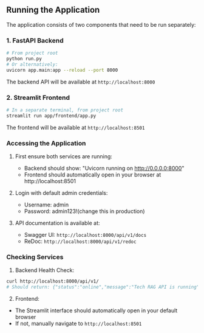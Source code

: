 ## Running the Application

The application consists of two components that need to be run separately:

### 1. FastAPI Backend
```bash
# From project root
python run.py
# Or alternatively:
uvicorn app.main:app --reload --port 8000
```
The backend API will be available at `http://localhost:8000`

### 2. Streamlit Frontend
```bash
# In a separate terminal, from project root
streamlit run app/frontend/app.py
```
The frontend will be available at `http://localhost:8501`

### Accessing the Application

1. First ensure both services are running:
   - Backend should show: "Uvicorn running on http://0.0.0.0:8000"
   - Frontend should automatically open in your browser at http://localhost:8501

2. Login with default admin credentials:
   - Username: admin
   - Password: admin123!(change this in production)

3. API documentation is available at:
   - Swagger UI: `http://localhost:8000/api/v1/docs`
   - ReDoc: `http://localhost:8000/api/v1/redoc`

### Checking Services

1. Backend Health Check:
```bash
curl http://localhost:8000/api/v1/
# Should return: {"status":"online","message":"Tech RAG API is running","version":"1.0.0"}
```

2. Frontend:
- The Streamlit interface should automatically open in your default browser
- If not, manually navigate to `http://localhost:8501`
